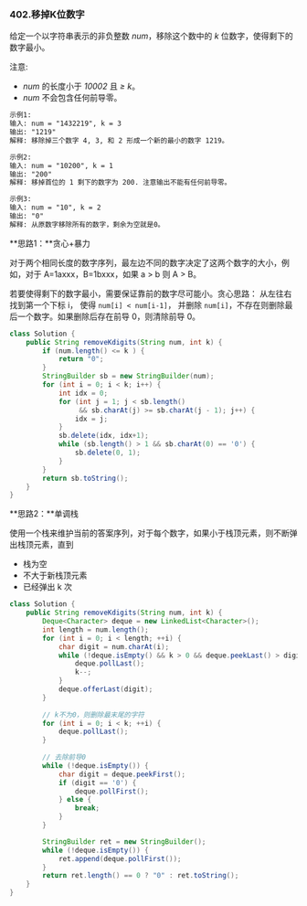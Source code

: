 ### 402.移掉K位数字

给定一个以字符串表示的非负整数 *num*，移除这个数中的 *k* 位数字，使得剩下的数字最小。

注意:

- *num* 的长度小于 *10002* 且 *≥ k*。
- *num* 不会包含任何前导零。

``` markdown
示例1:
输入: num = "1432219", k = 3
输出: "1219"
解释: 移除掉三个数字 4, 3, 和 2 形成一个新的最小的数字 1219。

示例2:
输入: num = "10200", k = 1
输出: "200"
解释: 移掉首位的 1 剩下的数字为 200. 注意输出不能有任何前导零。

示例3:
输入: num = "10", k = 2
输出: "0"
解释: 从原数字移除所有的数字，剩余为空就是0。
```



**思路1：**贪心+暴力

对于两个相同长度的数字序列，最左边不同的数字决定了这两个数字的大小，例如，对于 A=1axxx，B=1bxxx，如果 a > b 则 A > B。

若要使得剩下的数字最小，需要保证靠前的数字尽可能小。贪心思路： 从左往右找到第一个下标 i， 使得 `num[i] < num[i-1]`， 并删除 `num[i]`，不存在则删除最后一个数字。如果删除后存在前导 0，则清除前导 0。

``` java
class Solution {
    public String removeKdigits(String num, int k) {
        if (num.length() <= k ) {
            return "0";
        }
        StringBuilder sb = new StringBuilder(num);
        for (int i = 0; i < k; i++) {
            int idx = 0;
            for (int j = 1; j < sb.length() 
                 && sb.charAt(j) >= sb.charAt(j - 1); j++) {
                idx = j;
            }
            sb.delete(idx, idx+1);
            while (sb.length() > 1 && sb.charAt(0) == '0') {
                sb.delete(0, 1);
            }
        }
        return sb.toString();
    }
}
```



**思路2：**单调栈

使用一个栈来维护当前的答案序列，对于每个数字，如果小于栈顶元素，则不断弹出栈顶元素，直到

- 栈为空
- 不大于新栈顶元素
- 已经弹出 k 次

``` java
class Solution {
    public String removeKdigits(String num, int k) {
        Deque<Character> deque = new LinkedList<Character>();
        int length = num.length();
        for (int i = 0; i < length; ++i) {
            char digit = num.charAt(i);
            while (!deque.isEmpty() && k > 0 && deque.peekLast() > digit) {
                deque.pollLast();
                k--;
            }
            deque.offerLast(digit);
        }
        
        // k不为0，则删除最末尾的字符
        for (int i = 0; i < k; ++i) {
            deque.pollLast();
        }
        
        // 去除前导0
        while (!deque.isEmpty()) {
            char digit = deque.peekFirst();
            if (digit == '0') {
                deque.pollFirst();
            } else {
                break;
            }
        }

        StringBuilder ret = new StringBuilder();
        while (!deque.isEmpty()) {
            ret.append(deque.pollFirst());
        }
        return ret.length() == 0 ? "0" : ret.toString();
    }
}
```

